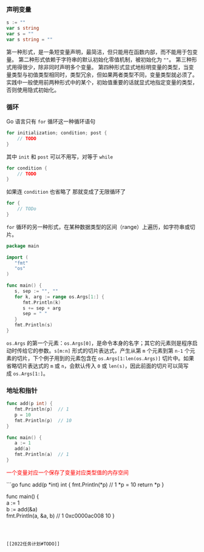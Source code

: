 ### 声明变量
```go
s := "" 
var s string 
var s = "" 
var s string = ""
```
第一种形式，是一条短变量声明，最简洁，但只能用在函数内部，而不能用于包变量。
第二种形式依赖于字符串的默认初始化零值机制，被初始化为 `""`。
第三种形式用得很少，除非同时声明多个变量。
第四种形式显式地标明变量的类型，当变量类型与初值类型相同时，类型冗余，但如果两者类型不同，变量类型就必须了。
实践中一般使用前两种形式中的某个，初始值重要的话就显式地指定变量的类型，否则使用隐式初始化。


### 循环
Go 语言只有 `for` 循环这一种循环语句
```go
for initialization; condition; post { 
	// TODO
}
```

其中 `init` 和 `post` 可以不用写，对等于 `while`

```go
for condition { 
	// TODO
}
```

如果连 `condition` 也省略了 那就变成了无限循环了

```go
for {
	// TODo
}
```

`for` 循环的另一种形式，在某种数据类型的区间（range）上遍历，如字符串或切片。

```go
package main  
  
import (  
   "fmt"  
   "os"
)  
  
func main() {  
   s, sep := "", ""  
   for k, arg := range os.Args[1:] {  
      fmt.Println(k)  
      s += sep + arg  
      sep = " "  
   }  
   fmt.Println(s)  
}
```

`os.Args` 的第一个元素：`os.Args[0]`，是命令本身的名字；其它的元素则是程序启动时传给它的参数。`s[m:n]` 形式的切片表达式，产生从第 `m` 个元素到第 `n-1` 个元素的切片，下个例子用到的元素包含在 `os.Args[1:len(os.Args)]` 切片中。如果省略切片表达式的 `m` 或 `n`，会默认传入 `0` 或 `len(s)`，因此前面的切片可以简写成 `os.Args[1:]`。

### 地址和指针

```go
func add(p int) {  
   fmt.Println(p)  // 1
   p = 10  
   fmt.Println(p)  // 10
}  
  
func main() {  
   a := 1  
   add(a)  
   fmt.Println(a)  // 1
}
```
<p style="color:red">一个变量对应一个保存了变量对应类型值的内存空间</p>
```go
func add(p *int) int {  
   fmt.Println(*p)  // 1
   *p = 10  
   return *p 
}  
  
func main() {  
   a := 1  
   b := add(&a)  
   fmt.Println(a, &a, b) // 1 0xc0000ac008 10
}
```



[[2022任务计划#TODO]]